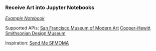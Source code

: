 ### Receive Art into Jupyter Notebooks

*[Example Notebook](example.ipynb)*

Supported APIs:
[San Francisco Museum of Modern Art](https://www.sfmoma.org/api/collection/)
[Cooper-Hewitt Smithsonian Design Museum](https://collection.cooperhewitt.org/api/)

Inspiration:
[Send Me SFMOMA](https://www.sfmoma.org/send-me-sfmoma/)
